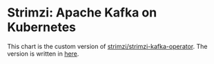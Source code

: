 # Strimzi: Apache Kafka on Kubernetes

This chart is the custom version of [strimzi/strimzi-kafka-operator](https://github.com/strimzi/strimzi-kafka-operator/tree/main/helm-charts/helm3/strimzi-kafka-operator).
The version is written in [here](../../requirements.yaml).

